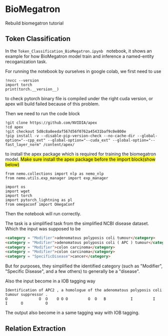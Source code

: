 # BioMegatron
Rebuild biomegatron tutorial
## Token Classification 
In the ```Token_Classification_BioMegatron.ipynb ``` notebook, it shows an example for how BioMegatron model train and inference a named-entity recoganization task.

For running the notebook by ourselves in google colab, we first need to use 
```
!nvcc --version
import torch
print(torch.__version__)

```
to check pytorch binary file is compiled under the right cuda version, or apex will build failed because of this problem.

Then we need to run the code block
```
!git clone https://github.com/NVIDIA/apex
!cd apex
!git checkout 5d8c8a8eedaf567d56f0762a45431baf9c0e800e
!pip install -v --disable-pip-version-check --no-cache-dir --global-option="--cpp_ext" --global-option="--cuda_ext" --global-option="--fast_layer_norm" /content/apex/
```
to install the apex package which is required for training the biomegatron model. <mark> Make sure install the apex package before the import block(show below)</mark>

```
from nemo.collections import nlp as nemo_nlp
from nemo.utils.exp_manager import exp_manager

import os
import wget
import torch
import pytorch_lightning as pl
from omegaconf import OmegaConf
```

Then the notebook will run correctly.

The task is a simplified task from the simplified NCBI disease dataset. Which the input was supposed to be
``` HTML
<category = "Modifier">adenomatous polyposis coli tumour</category>
<category = "Modifier">adenomatous polyposis coli ( APC ) tumour</category>
<category = "Modifier">colon carcinoma</category>
<category = "Modifier">colon carcinoma</category>
<category = "SpecificDisease">cancer</category>
```
But for purposes, they simplified the  identified category (such as "Modifier", "Specific Disease", and a few others) to generally be a "disease".

Also the input become in a IOB tagging way
```text
Identification of APC2 , a homologue of the adenomatous polyposis coli tumour suppressor .
O              O  O    O O O         O  O   B           I         I    I      O          O  
```

The output also become in a same tagging way with IOB tagging.

##

## Relation Extraction

##